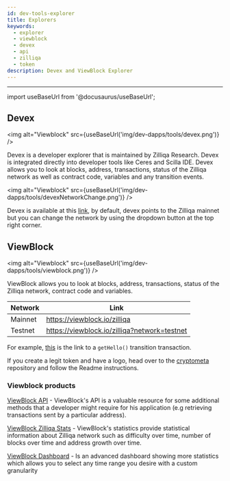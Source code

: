 ```yaml
---
id: dev-tools-explorer
title: Explorers
keywords:
  - explorer
  - viewblock
  - devex
  - api
  - zilliqa
  - token
description: Devex and ViewBlock Explorer
---
```


---

import useBaseUrl from '@docusaurus/useBaseUrl';

## Devex

<img alt="Viewblock" src={useBaseUrl('img/dev-dapps/tools/devex.png')} />

Devex is a developer explorer that is maintained by Zilliqa Research. Devex is integrated directly into developer tools like Ceres and Scilla IDE.
Devex allows you to look at blocks, address, transactions, status of the Zilliqa network as well as contract code, variables and any transition events.

<img
alt="Viewblock"
src={useBaseUrl('img/dev-dapps/tools/devexNetworkChange.png')}
/>

Devex is available at this [link](https://devex.zilliqa.com/), by default, devex points to the Zilliqa mainnet but you can change the network by using the dropdown button at the top right corner.

## ViewBlock

<img alt="Viewblock" src={useBaseUrl('img/dev-dapps/tools/viewblock.png')} />

ViewBlock allows you to look at blocks, address, transactions, status of the Zilliqa network, contract code and variables.

| Network | Link                                         |
| ------- | -------------------------------------------- |
| Mainnet | https://viewblock.io/zilliqa                 |
| Testnet | https://viewblock.io/zilliqa?network=testnet |

For example, [this](https://viewblock.io/zilliqa/tx/c4030c73d6dae558ff0c9d98237101e342888115f13219a00bb14a8ee46fa3be?network=testnet)
is the link to a `getHello()` transition transaction.

If you create a legit token and have a logo, head over to the [cryptometa](https://github.com/Ashlar/cryptometa) repository and follow the Readme instructions.

### Viewblock products

[ViewBlock API](https://viewblock.io/api) - ViewBlock's API is a valuable resource for some additional methods that a developer might require for his application (e.g retrieving transactions sent by a particular address).

[ViewBlock Zilliqa Stats](https://viewblock.io/zilliqa/stats) - ViewBlock's statistics provide statistical information about Zilliqa network such as difficulty over time, number of blocks over time and address growth over time.

[ViewBlock Dashboard](https://dash.viewblock.io/d/zilliqa) - Is an advanced dashboard showing more statistics which allows you to select any time range you desire with a custom granularity

